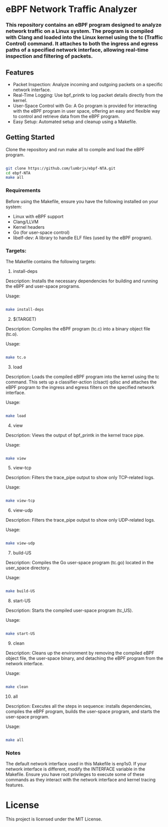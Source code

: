 # eBPF Network Traffic Analyzer

### This repository contains an eBPF program designed to analyze network traffic on a Linux system. The program is compiled with Clang and loaded into the Linux kernel using the tc (Traffic Control) command. It attaches to both the ingress and egress paths of a specified network interface, allowing real-time inspection and filtering of packets.

## Features

- Packet Inspection: Analyze incoming and outgoing packets on a specific network interface.
- Real-Time Logging: Use bpf_printk to log packet details directly from the kernel.
- User-Space Control with Go: A Go program is provided for interacting with the eBPF program in user space, offering an easy and flexible way to control and retrieve data from the eBPF program.
- Easy Setup: Automated setup and cleanup using a Makefile.

## Getting Started

Clone the repository and run make all to compile and load the eBPF program.

```bash

git clone https://github.com/lumbrjx/ebpf-NTA.git
cd ebpf-NTA
make all
```
### Requirements

Before using the Makefile, ensure you have the following installed on your system:

- Linux with eBPF support
- Clang/LLVM
- Kernel headers
- Go (for user-space control)
- libelf-dev: A library to handle ELF files (used by the eBPF program).

### Targets:

The Makefile contains the following targets:
1. install-deps

Description: Installs the necessary dependencies for building and running the eBPF and user-space programs.

Usage:

```bash

make install-deps
```
2. $(TARGET)

Description: Compiles the eBPF program (tc.c) into a binary object file (tc.o).

Usage:

```bash

make tc.o
```
3. load

Description: Loads the compiled eBPF program into the kernel using the tc command. This sets up a classifier-action (clsact) qdisc and attaches the eBPF program to the ingress and egress filters on the specified network interface.

Usage:

```bash

make load
```
4. view

Description: Views the output of bpf_printk in the kernel trace pipe.

Usage:

```bash

make view
```
5. view-tcp

Description: Filters the trace_pipe output to show only TCP-related logs.

Usage:

```bash

make view-tcp
```
6. view-udp

Description: Filters the trace_pipe output to show only UDP-related logs.

Usage:

```bash

make view-udp
```
7. build-US

Description: Compiles the Go user-space program (tc.go) located in the user_space directory.

Usage:

```bash

make build-US
```
8. start-US

Description: Starts the compiled user-space program (tc_US).

Usage:

```bash

make start-US
```
9. clean

Description: Cleans up the environment by removing the compiled eBPF object file, the user-space binary, and detaching the eBPF program from the network interface.

Usage:

```bash

make clean
```
10. all

Description: Executes all the steps in sequence: installs dependencies, compiles the eBPF program, builds the user-space program, and starts the user-space program.

Usage:

```bash

make all
```
### Notes

The default network interface used in this Makefile is enp1s0. If your network interface is different, modify the INTERFACE variable in the Makefile.
Ensure you have root privileges to execute some of these commands as they interact with the network interface and kernel tracing features.

# License

This project is licensed under the MIT License.

